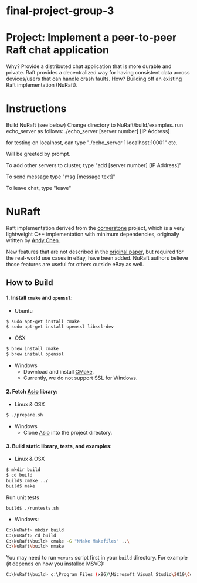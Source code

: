 # final-project-group-3

# Project: Implement a peer-to-peer Raft chat application
Why?
 Provide a distributed chat application that is more durable and private. Raft provides a decentralized way for having consistent data across devices/users that can handle crash faults.
How? 
Building off an existing Raft implementation (NuRaft).

# Instructions

Build NuRaft (see below)
Change directory to NuRaft/build/examples.
run echo_server as follows:
./echo_server [server number] [IP Address]

for testing on localhost, can type "./echo_server 1 localhost:10001" etc.

Will be greeted by prompt.

To add other servers to cluster, type "add [server number] [IP Address]"

To send message type "msg [message text]"

To leave chat, type "leave"

# NuRaft

Raft implementation derived from the [cornerstone](https://github.com/datatechnology/cornerstone) project, which is a very lightweight C++ implementation with minimum dependencies, originally written by [Andy Chen](https://github.com/andy-yx-chen).

New features that are not described in the [original paper](https://raft.github.io/raft.pdf), but required for the real-world use cases in eBay, have been added. NuRaft authors believe those features are useful for others outside eBay as well.

How to Build
------------
#### 1. Install `cmake` and `openssl`: ####

* Ubuntu
```sh
$ sudo apt-get install cmake
$ sudo apt-get install openssl libssl-dev
```

* OSX
```sh
$ brew install cmake
$ brew install openssl
```
* Windows
    * Download and install [CMake](https://cmake.org/download/).
    * Currently, we do not support SSL for Windows.

#### 2. Fetch [Asio](https://github.com/chriskohlhoff/asio) library: ####

* Linux & OSX
```sh
$ ./prepare.sh
```
* Windows
    * Clone [Asio](https://github.com/chriskohlhoff/asio) into the project directory.

#### 3. Build static library, tests, and examples: ####

* Linux & OSX
```sh
$ mkdir build
$ cd build
build$ cmake ../
build$ make
```

Run unit tests
```sh
build$ ./runtests.sh
```

* Windows:
```sh
C:\NuRaft> mkdir build
C:\NuRaft> cd build
C:\NuRaft\build> cmake -G "NMake Makefiles" ..\
C:\NuRaft\build> nmake
```

You may need to run `vcvars` script first in your `build` directory. For example (it depends on how you installed MSVC):
```sh
C:\NuRaft\build> c:\Program Files (x86)\Microsoft Visual Studio\2019\Community\VC\Auxiliary\Build\vcvars64.bat
```

